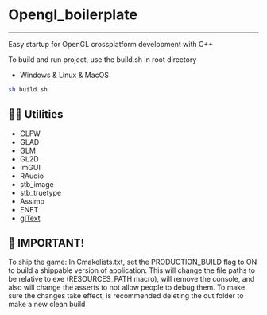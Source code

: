 # Opengl_boilerplate

---

Easy startup for OpenGL crossplatform development with C++

To build and run project, use the build.sh in root directory

- Windows & Linux & MacOS
```bash
sh build.sh
```

## 👨‍💻 Utilities
- GLFW
- GLAD
- GLM
- GL2D
- ImGUI
- RAudio
- stb_image
- stb_truetype
- Assimp
- ENET
- [glText](https://github.com/vallentin/glText)

## 💬 IMPORTANT!
  To ship the game: 
  In Cmakelists.txt, set the PRODUCTION_BUILD flag to ON to build a shippable version of application. This will change the file paths to be relative to exe (RESOURCES_PATH macro), will remove the console, and also will change the asserts to not allow people to debug them. To make sure the changes take effect, is recommended deleting the out folder to make a new clean build
